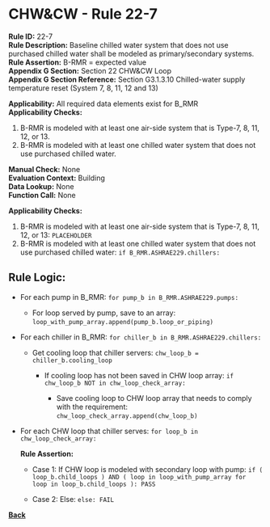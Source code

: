 
# CHW&CW - Rule 22-7  

**Rule ID:** 22-7  
**Rule Description:** Baseline chilled water system that does not use purchased chilled water shall be modeled as primary/secondary systems.  
**Rule Assertion:** B-RMR = expected value  
**Appendix G Section:** Section 22 CHW&CW Loop  
**Appendix G Section Reference:** Section G3.1.3.10 Chilled-water supply temperature reset (System 7, 8, 11, 12 and 13)  

**Applicability:** All required data elements exist for B_RMR  
**Applicability Checks:**  

1. B-RMR is modeled with at least one air-side system that is Type-7, 8, 11, 12, or 13.
2. B-RMR is modeled with at least one chilled water system that does not use purchased chilled water.

**Manual Check:** None  
**Evaluation Context:** Building  
**Data Lookup:** None  
**Function Call:** None  

**Applicability Checks:**  

1. B-RMR is modeled with at least one air-side system that is Type-7, 8, 11, 12, or 13: `PLACEHOLDER`
2. B-RMR is modeled with at least one chilled water system that does not use purchased chilled water: `if B_RMR.ASHRAE229.chillers:`

## Rule Logic:  

- For each pump in B_RMR: `for pump_b in B_RMR.ASHRAE229.pumps:`

  - For loop served by pump, save to an array: `loop_with_pump_array.append(pump_b.loop_or_piping)`

- For each chiller in B_RMR: `for chiller_b in B_RMR.ASHRAE229.chillers:`

  - Get cooling loop that chiller servers: `chw_loop_b = chiller_b.cooling_loop`

    - If cooling loop has not been saved in CHW loop array: `if chw_loop_b NOT in chw_loop_check_array:`

      - Save cooling loop to CHW loop array that needs to comply with the requirement: `chw_loop_check_array.append(chw_loop_b)`

- For each CHW loop that chiller serves: `for loop_b in chw_loop_check_array:`

  **Rule Assertion:**

  - Case 1: If CHW loop is modeled with secondary loop with pump: `if ( loop_b.child_loops ) AND ( loop in loop_with_pump_array for loop in loop_b.child_loops ): PASS`

  - Case 2: Else: `else: FAIL`

**[Back](../_toc.md)**
